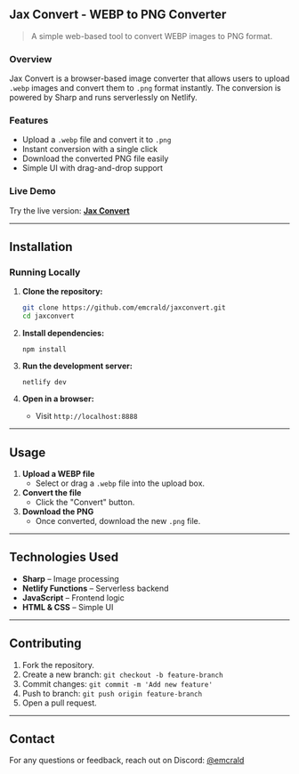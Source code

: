 ## **Jax Convert - WEBP to PNG Converter**  

> A simple web-based tool to convert WEBP images to PNG format.

### Overview

Jax Convert is a browser-based image converter that allows users to upload `.webp` images and convert them to `.png` format instantly. The conversion is powered by Sharp and runs serverlessly on Netlify.

### Features

- Upload a `.webp` file and convert it to `.png`  
- Instant conversion with a single click  
- Download the converted PNG file easily  
- Simple UI with drag-and-drop support  

### Live Demo

Try the live version: [**Jax Convert**](https://jaxconvert.netlify.app)

---

## Installation

### Running Locally

1. **Clone the repository:**
   ```sh
   git clone https://github.com/emcrald/jaxconvert.git
   cd jaxconvert
   ```

2. **Install dependencies:**
   ```
   npm install
   ```

3. **Run the development server:**
   ```
   netlify dev
   ```

4. **Open in a browser:**
   - Visit `http://localhost:8888`

---

## Usage

1. **Upload a WEBP file**  
   - Select or drag a `.webp` file into the upload box.  
2. **Convert the file**  
   - Click the "Convert" button.  
3. **Download the PNG**  
   - Once converted, download the new `.png` file.  

---

## Technologies Used

- **Sharp** – Image processing  
- **Netlify Functions** – Serverless backend  
- **JavaScript** – Frontend logic  
- **HTML & CSS** – Simple UI  

---

## Contributing

1. Fork the repository.  
2. Create a new branch: `git checkout -b feature-branch`  
3. Commit changes: `git commit -m 'Add new feature'`  
4. Push to branch: `git push origin feature-branch`  
5. Open a pull request.  

---

## Contact

For any questions or feedback, reach out on Discord: [@emcrald](https://discord.gg/Gj8xWwg)  
